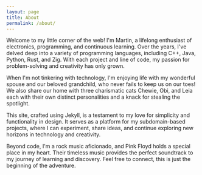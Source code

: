 ```yaml
---
layout: page
title: About
permalink: /about/
---
```


Welcome to my little corner of the web! I'm Martin, a lifelong enthusiast of electronics, programming, and continuous learning. Over the years, I've delved deep into a variety of programming languages, including C++, Java, Python, Rust, and Zig. With each project and line of code, my passion for problem-solving and creativity has only grown.

When I'm not tinkering with technology, I'm enjoying life with my wonderful spouse and our beloved grandchild, who never fails to keep us on our toes! We also share our home with three charismatic cats Chewie, Obi, and Leia each with their own distinct personalities and a knack for stealing the spotlight.

This site, crafted using Jekyll, is a testament to my love for simplicity and functionality in design. It serves as a platform for my subdomain-based projects, where I can experiment, share ideas, and continue exploring new horizons in technology and creativity.

Beyond code, I'm a rock music aficionado, and Pink Floyd holds a special place in my heart. Their timeless music provides the perfect soundtrack to my journey of learning and discovery. Feel free to connect, this is just the beginning of the adventure. 
